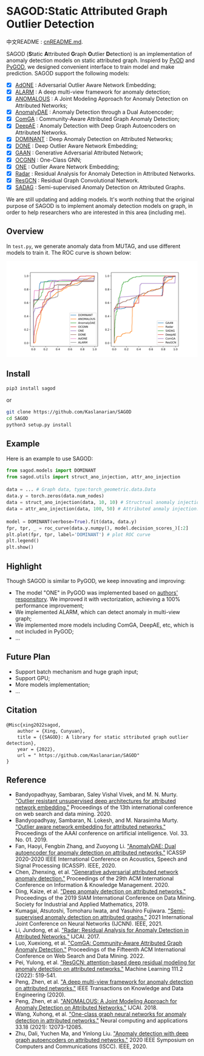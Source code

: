 # SAGOD:Static Attributed Graph Outlier Detection

中文README : [cnREADME.md](./cnREADME.md).

SAGOD (**S**tatic **A**ttributed **G**raph **O**utlier **D**etection) is an implementation of anomaly detection models on static attributed graph. Inspierd by [PyOD](https://github.com/yzhao062/pyod) and [PyGOD](https://github.com/pygod-team/pygod), we designed convenient interface to train model and make prediction. SAGOD support the following models:

- [x] [AdONE](paper/done&adone.pdf) : Adversarial Outlier Aware Network Embedding;
- [x] [ALARM](papaer/alarm.pdf) : A deep multi-view framework for anomaly detection;
- [x] [ANOMALOUS](paper/anomalous.pdf) : A Joint Modeling Approach for Anomaly Detection on Attributed Networks;
- [x] [AnomalyDAE](paper/AnomalyDAE.pdf) : Anomaly Detection through a Dual Autoencoder;
- [x] [ComGA](paper/comga.pdf) : Community-Aware Attributed Graph Anomaly Detection;
- [x] [DeepAE](paper/deepae.pdf) : Anomaly Detection with Deep Graph Autoencoders on Attributed Networks.
- [x] [DOMINANT](paper/dominant.pdf) : Deep Anomaly Detection on Attributed Networks;
- [x] [DONE](paper/done&adone.pdf) : Deep Outlier Aware Network Embedding;
- [x] [GAAN](paper/gaan.pdf) : Generative Adversarial Attributed Network;
- [x] [OCGNN](paper/ocgnn.pdf) : One-Class GNN;
- [x] [ONE](paper/one.pdf) : Outlier Aware Network Embedding;
- [x] [Radar](paper/radar.pdf) : Residual Analysis for Anomaly Detection in Attributed Networks.
- [x] [ResGCN](paper/resgcn.pdf) : Residual Graph Convolutional Network.
- [x] [SADAG](paper/sadag.pdf) : Semi-supervised Anomaly Detection on Attributed Graphs.

We are still updating and adding models. It's worth nothing that the original purpose of SAGOD is to implement anomaly detection models on graph, in order to help researchers who are interested in this area (including me).

## Overview

In `test.py`, we generate anomaly data from MUTAG, and use different models to train it. The ROC curve is shown below:

<div align=center><img src="src/eval.png" alt="eval" width="550"/></div>

## Install

```bash
pip3 install sagod
```

or

```bash
git clone https://github.com/Kaslanarian/SAGOD
cd SAGOD
python3 setup.py install
```

## Example

Here is an example to use SAGOD:

```python
from sagod.models import DOMINANT
from sagod.utils import struct_ano_injection, attr_ano_injection

data = ... # Graph data, type:torch_geometric.data.Data
data.y = torch.zeros(data.num_nodes)
data = struct_ano_injection(data, 10, 10) # Structrual anomaly injection.
data = attr_ano_injection(data, 100, 50) # Attributed anmaly injection.

model = DOMINANT(verbose=True).fit(data, data.y)
fpr, tpr, _ = roc_curve(data.y.numpy(), model.decision_scores_)[:2]  
plt.plot(fpr, tpr, label='DOMINANT') # plot ROC curve
plt.legend()
plt.show()
```

## Highlight

Though SAGOD is similar to PyGOD, we keep innovating and improving:

- The model "ONE" in PyGOD was implemented based on [authors' responsitory](https://github.com/sambaranban/ONE). We improved it with vectorization, achieving a 100% performance improvement;
- We implemented ALARM, which can detect anomaly in multi-view graph;
- We implemented more models including ComGA, DeepAE, etc, which is not included in PyGOD;
- ...

## Future Plan

- Support batch mechanism and huge graph input;
- Support GPU;
- More models implementation;
- ...

## Citation

```
@Misc{xing2022sagod,
    author = {Xing, Cunyuan},
    title = {{SAGOD}: A library for static sttributed graph outlier detection},
    year = {2022},
    url = " https://github.com/Kaslanarian/SAGOD"
}
```

## Reference

- Bandyopadhyay, Sambaran, Saley Vishal Vivek, and M. N. Murty. ["Outlier resistant unsupervised deep architectures for attributed network embedding."](paper/done&adone.pdf) Proceedings of the 13th international conference on web search and data mining. 2020.
- Bandyopadhyay, Sambaran, N. Lokesh, and M. Narasimha Murty. ["Outlier aware network embedding for attributed networks."](paper/one.pdf) Proceedings of the AAAI conference on artificial intelligence. Vol. 33. No. 01. 2019.
- Fan, Haoyi, Fengbin Zhang, and Zuoyong Li. ["AnomalyDAE: Dual autoencoder for anomaly detection on attributed networks."](paper/AnomalyDAE.pdf) ICASSP 2020-2020 IEEE International Conference on Acoustics, Speech and Signal Processing (ICASSP). IEEE, 2020.
- Chen, Zhenxing, et al. ["Generative adversarial attributed network anomaly detection."](paper/gaan.pdf) Proceedings of the 29th ACM International Conference on Information & Knowledge Management. 2020.
- Ding, Kaize, et al. ["Deep anomaly detection on attributed networks."](paper/dominant.pdf) Proceedings of the 2019 SIAM International Conference on Data Mining. Society for Industrial and Applied Mathematics, 2019.
- Kumagai, Atsutoshi, Tomoharu Iwata, and Yasuhiro Fujiwara. ["Semi-supervised anomaly detection on attributed graphs."](paper/sadag.pdf) 2021 International Joint Conference on Neural Networks (IJCNN). IEEE, 2021.
- Li, Jundong, et al. ["Radar: Residual Analysis for Anomaly Detection in Attributed Networks."](paper/radar.pdf) IJCAI. 2017.
- Luo, Xuexiong, et al. ["ComGA: Community-Aware Attributed Graph Anomaly Detection."](paper/comga.pdf) Proceedings of the Fifteenth ACM International Conference on Web Search and Data Mining. 2022.
- Pei, Yulong, et al. ["ResGCN: attention-based deep residual modeling for anomaly detection on attributed networks."](paper/resgcn.pdf) Machine Learning 111.2 (2022): 519-541.
- Peng, Zhen, et al. ["A deep multi-view framework for anomaly detection on attributed networks."](paper/alarm.pdf) IEEE Transactions on Knowledge and Data Engineering (2020).
- Peng, Zhen, et al. ["ANOMALOUS: A Joint Modeling Approach for Anomaly Detection on Attributed Networks."](paper/anomalous.pdf) IJCAI. 2018.
- Wang, Xuhong, et al. ["One-class graph neural networks for anomaly detection in attributed networks."](paper/ocgnn.pdf) Neural computing and applications 33.18 (2021): 12073-12085.
- Zhu, Dali, Yuchen Ma, and Yinlong Liu. ["Anomaly detection with deep graph autoencoders on attributed networks."](paper/deepae.pdf) 2020 IEEE Symposium on Computers and Communications (ISCC). IEEE, 2020.
